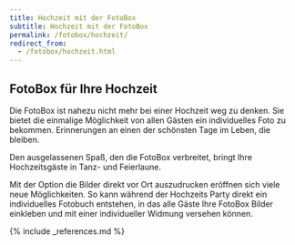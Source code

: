 ```yaml
---
title: Hochzeit mit der FotoBox
subtitle: Hochzeit mit der FotoBox
permalink: /fotobox/hochzeit/
redirect_from:
  - /fotobox/hochzeit.html
---
```

## FotoBox für Ihre Hochzeit 

Die FotoBox ist nahezu nicht mehr bei einer Hochzeit weg zu denken. Sie bietet die einmalige Möglichkeit von allen Gästen ein individuelles Foto zu bekommen. Erinnerungen an einen der schönsten Tage im Leben, die bleiben.

Den ausgelassenen Spaß, den die FotoBox verbreitet, bringt Ihre Hochzeitsgäste in Tanz- und Feierlaune. 

Mit der Option die Bilder direkt vor Ort auszudrucken eröffnen sich viele neue Möglichkeiten. So kann während der Hochzeits Party direkt ein individuelles Fotobuch entstehen, in das alle Gäste Ihre FotoBox Bilder einkleben und mit einer individueller Widmung versehen können.


{% include _references.md %}
